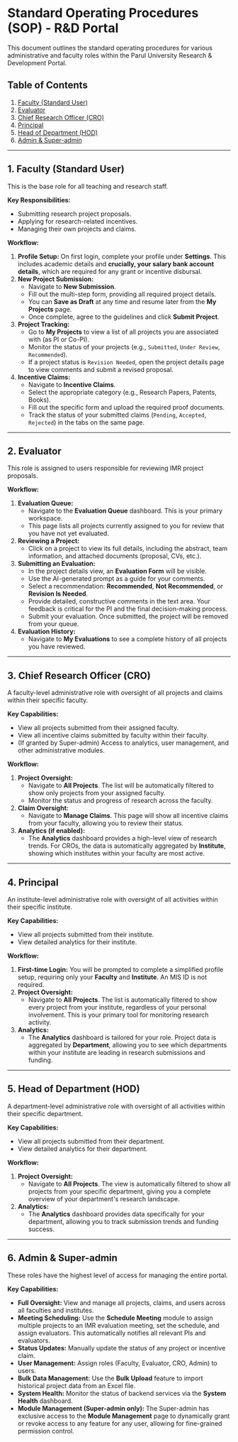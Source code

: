 # Standard Operating Procedures (SOP) - R&D Portal

This document outlines the standard operating procedures for various administrative and faculty roles within the Parul University Research & Development Portal.

## Table of Contents
1.  [Faculty (Standard User)](#1-faculty-standard-user)
2.  [Evaluator](#2-evaluator)
3.  [Chief Research Officer (CRO)](#3-chief-research-officer-cro)
4.  [Principal](#4-principal)
5.  [Head of Department (HOD)](#5-head-of-department-hod)
6.  [Admin & Super-admin](#6-admin--super-admin)

---

## 1. Faculty (Standard User)
This is the base role for all teaching and research staff.

**Key Responsibilities:**
-   Submitting research project proposals.
-   Applying for research-related incentives.
-   Managing their own projects and claims.

**Workflow:**
1.  **Profile Setup:** On first login, complete your profile under **Settings**. This includes academic details and **crucially, your salary bank account details**, which are required for any grant or incentive disbursal.
2.  **New Project Submission:**
    -   Navigate to **New Submission**.
    -   Fill out the multi-step form, providing all required project details.
    -   You can **Save as Draft** at any time and resume later from the **My Projects** page.
    -   Once complete, agree to the guidelines and click **Submit Project**.
3.  **Project Tracking:**
    -   Go to **My Projects** to view a list of all projects you are associated with (as PI or Co-PI).
    -   Monitor the status of your projects (e.g., `Submitted`, `Under Review`, `Recommended`).
    -   If a project status is `Revision Needed`, open the project details page to view comments and submit a revised proposal.
4.  **Incentive Claims:**
    -   Navigate to **Incentive Claims**.
    -   Select the appropriate category (e.g., Research Papers, Patents, Books).
    -   Fill out the specific form and upload the required proof documents.
    -   Track the status of your submitted claims (`Pending`, `Accepted`, `Rejected`) in the tabs on the same page.

---

## 2. Evaluator
This role is assigned to users responsible for reviewing IMR project proposals.

**Workflow:**
1.  **Evaluation Queue:**
    -   Navigate to the **Evaluation Queue** dashboard. This is your primary workspace.
    -   This page lists all projects currently assigned to you for review that you have not yet evaluated.
2.  **Reviewing a Project:**
    -   Click on a project to view its full details, including the abstract, team information, and attached documents (proposal, CVs, etc.).
3.  **Submitting an Evaluation:**
    -   In the project details view, an **Evaluation Form** will be visible.
    -   Use the AI-generated prompt as a guide for your comments.
    -   Select a recommendation: **Recommended**, **Not Recommended**, or **Revision Is Needed**.
    -   Provide detailed, constructive comments in the text area. Your feedback is critical for the PI and the final decision-making process.
    -   Submit your evaluation. Once submitted, the project will be removed from your queue.
4.  **Evaluation History:**
    -   Navigate to **My Evaluations** to see a complete history of all projects you have reviewed.

---

## 3. Chief Research Officer (CRO)
A faculty-level administrative role with oversight of all projects and claims within their specific faculty.

**Key Capabilities:**
-   View all projects submitted from their assigned faculty.
-   View all incentive claims submitted by faculty within their faculty.
-   (If granted by Super-admin) Access to analytics, user management, and other administrative modules.

**Workflow:**
1.  **Project Oversight:**
    -   Navigate to **All Projects**. The list will be automatically filtered to show only projects from your assigned faculty.
    -   Monitor the status and progress of research across the faculty.
2.  **Claim Oversight:**
    -   Navigate to **Manage Claims**. This page will show all incentive claims from your faculty, allowing you to review their status.
3.  **Analytics (if enabled):**
    -   The **Analytics** dashboard provides a high-level view of research trends. For CROs, the data is automatically aggregated by **Institute**, showing which institutes within your faculty are most active.

---

## 4. Principal
An institute-level administrative role with oversight of all activities within their specific institute.

**Key Capabilities:**
-   View all projects submitted from their institute.
-   View detailed analytics for their institute.

**Workflow:**
1.  **First-time Login:** You will be prompted to complete a simplified profile setup, requiring only your **Faculty** and **Institute**. An MIS ID is not required.
2.  **Project Oversight:**
    -   Navigate to **All Projects**. The list is automatically filtered to show every project from your institute, regardless of your personal involvement. This is your primary tool for monitoring research activity.
3.  **Analytics:**
    -   The **Analytics** dashboard is tailored for your role. Project data is aggregated by **Department**, allowing you to see which departments within your institute are leading in research submissions and funding.

---

## 5. Head of Department (HOD)
A department-level administrative role with oversight of all activities within their specific department.

**Key Capabilities:**
-   View all projects submitted from their department.
-   View detailed analytics for their department.

**Workflow:**
1.  **Project Oversight:**
    -   Navigate to **All Projects**. The view is automatically filtered to show all projects from your specific department, giving you a complete overview of your department's research landscape.
2.  **Analytics:**
    -   The **Analytics** dashboard provides data specifically for your department, allowing you to track submission trends and funding success.

---

## 6. Admin & Super-admin
These roles have the highest level of access for managing the entire portal.

**Key Capabilities:**
-   **Full Oversight:** View and manage all projects, claims, and users across all faculties and institutes.
-   **Meeting Scheduling:** Use the **Schedule Meeting** module to assign multiple projects to an IMR evaluation meeting, set the schedule, and assign evaluators. This automatically notifies all relevant PIs and evaluators.
-   **Status Updates:** Manually update the status of any project or incentive claim.
-   **User Management:** Assign roles (Faculty, Evaluator, CRO, Admin) to users.
-   **Bulk Data Management:** Use the **Bulk Upload** feature to import historical project data from an Excel file.
-   **System Health:** Monitor the status of backend services via the **System Health** dashboard.
-   **Module Management (Super-admin only):** The Super-admin has exclusive access to the **Module Management** page to dynamically grant or revoke access to any feature for any user, allowing for fine-grained permission control.
